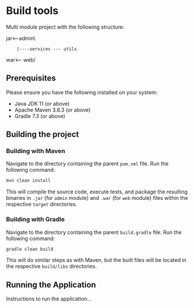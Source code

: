 # Build tools

Multi module project with the following structure:

jar<--admin\

		|----services --- utils 

war<-- web/

## Prerequisites

Please ensure you have the following installed on your system:

- Java JDK 11 (or above)
- Apache Maven 3.8.3 (or above)
- Gradle 7.3 (or above)

## Building the project

### Building with Maven

Navigate to the directory containing the parent `pom.xml` file. Run the following command:

```bash
mvn clean install
```

This will compile the source code, execute tests, and package the resulting binaries in `.jar` (for `admin` module) and `.war` (for `web` module) files within the respective `target` directories.

### Building with Gradle

Navigate to the directory containing the parent `build.gradle` file. Run the following command:

```bash
gradle clean build
```

This will do similar steps as with Maven, but the built files will be located in the respective `build/libs` directories.

## Running the Application

Instructions to run the application...




